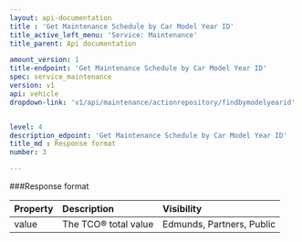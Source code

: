 ```yaml
---
layout: api-documentation
title : 'Get Maintenance Schedule by Car Model Year ID'
title_active_left_menu: 'Service: Maintenance'
title_parent: Api documentation

amount_version: 1
title-endpoint: 'Get Maintenance Schedule by Car Model Year ID'
spec: service_maintenance
version: v1
api: vehicle
dropdown-link: 'v1/api/maintenance/actionrepository/findbymodelyearid'


level: 4
description_edpoint: 'Get Maintenance Schedule by Car Model Year ID'
title_md : Response format
number: 3

---
```


###Response format

	

| Property      | Description                                              	| Visibility                |
|:--------------|:----------------------------------------------------------|:------------------------- |
| value         | The TCO® total value					                   	| Edmunds, Partners, Public |